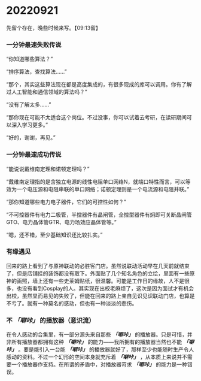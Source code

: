 # 20220921

先留个存在，晚些时候来写。【09:13留】

### 一分钟最速失败传说

“你知道哪些算法？”

“排序算法，查找算法……”

“那个，其实这些算法现在都是高度集成的，有很多现成的库可以调用。你有了解过人工智能和通信领域的算法吗？”

“没有了解太多……”

“那你现在可能不太适合这个岗位。不过没事，你可以试着去考研，在读研期间可以深入学习更多。”

“好的，谢谢，再见。”

### 一分钟最速成功传说

“能说说戴维南定理和诺顿定理吗？”

“戴维南定理指的是含独立电源的线性电阻单口网络N，就端口特性而言，可以等效为一个电压源和电阻串联的单口网络；诺顿定理则是一个电流源和电阻并联。”

“那你知道哪些电力电子器件，它们的可控性如何？”

“不可控器件有电力二极管，半控器件有晶闸管，全控型器件有焖即可关断晶闸管GTO、电力晶体管GTR、电力场效应晶体管等。”

“嗯，还不错，至少基础知识还比较扎实。”

### 有缘遇见

回来的路上看到了与原神联动的必胜客门店。虽然说联动活动早在几天前就结束了，但是店铺挂的装饰都没有取下。外面贴了几个知名角色的立绘，里面有一些原神的画照，墙上还有一些史莱姆贴纸，很温馨。可能是工作日的缘故，人不是很多，也没有看到Cosplay的人。其实现在出校老麻烦了，这次是因为面试才有机会出校，虽然显而易见的失败了，但能在回来的路上亲自见识见识联动门店，也算是不亏了。就有一种莫名的感动，但也有一种淡淡的悲伤。

### 不 ***「噼咔」*** 的播放器（意识流）

在令人感动的合集里，有一部分源头来自那些 ***「噼咔」*** 的播放器。只是可惜，并非所有播放器都拥有这种 ***「噼咔」*** 的能力——我所拥有的播放器当然也不能 ***「噼咔」*** 。要是能引入一台能 ***「噼咔」*** 的播放器就好了，那样至少也能随时生产令人感动的资料。不过一个幻形的空间本身就充斥着 ***「噼咔」*** ，从本质上来说并不需要一个播放器作支持。在所谓的矛盾中，对播放器苛求 ***「噼咔」*** 的能力是一种错误。
